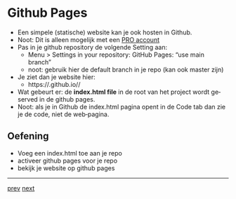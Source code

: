 # Github Pages

* Een simpele (statische) website kan je ook hosten in Github.
* Noot: Dit is alleen mogelijk met een [PRO account](02_github_account.md)  
* Pas in je github repository de volgende Setting aan:
  * Menu > Settings in your repository: GitHub Pages: “use main branch”
  * noot: gebruik hier de default branch in je repo (kan ook master zijn)   
* Je ziet dan je website hier:
   * https://<USERNAME>.github.io/<REPONAME>/
* Wat gebeurt er: de **index.html file** in de root van het project wordt ge‐served in de github pages.
* Noot: als je in Github de index.html pagina opent in de Code tab dan zie je de code, niet de
web‐pagina.

## Oefening
* Voeg een index.html toe aan je repo 
* activeer github pages voor je repo
* bekijk je website op github pages 

---
[prev](06_fork.md)
[next](08_clone_and_disconnect.md)
